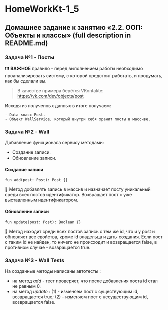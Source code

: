 # HomeWorkKt-1_5
## Домашнее задание к занятию «2.2. ООП: Объекты и классы» (full description in README.md)

### Задача №1 - Посты

❗❗❗ **ВАЖНОЕ** правило - перед выполнением работы необходимо проанализировать систему, с которой предстоит работать, и продумать, как бы сделали вы.

> В качестве примера берётся VKontakte: https://vk.com/dev/objects/post 

Исходя из полученных данных в итоге получаем:

    - Data класс Post.
    - Объект WallService, который внутри себя хранит посты в массиве.


### Задача №2 - Wall

Добавление функционала сервису методами:

- Создание записи.
- Обновление записи.

#### Создание записи

    fun add(post: Post): Post {}
📌 Метод добавлять запись в массив и назначает посту уникальный среди всех постов идентификатор.
Возвращает пост с уже выставленным идентификатором.

#### Обновление записи

    fun update(post: Post): Boolean {}
📌 Метод находит среди всех постов запись с тем же id, что и у post и обновляет все свойства, кроме id владельца и даты создания.
Если пост с таким id не найден, то ничего не происходит и возвращается false, в противном случае - возвращается true.

### Задача №3 - Wall Tests

На созданные методы написаны автотесты :
- на метод *add* - тест проверяет, что после добавления поста id стал не равным 0.
- на метод *update* : (1) - изменяем пост с существующим id, возвращается true; (2) - изменяем пост с несуществующим id, возвращается false.
